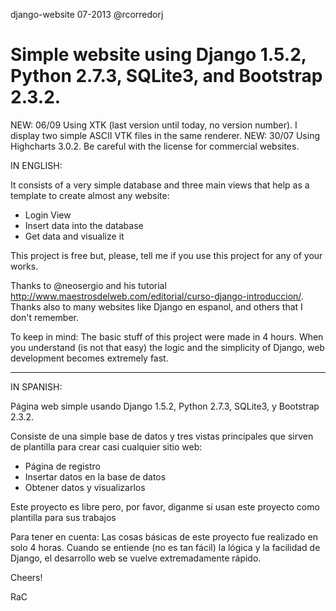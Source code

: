 django-website
07-2013
@rcorredorj

Simple website using Django 1.5.2, Python 2.7.3, SQLite3, and Bootstrap 2.3.2.
==============

NEW: 06/09 Using XTK (last version until today, no version number). I display two simple ASCII VTK files in the same renderer. 
NEW: 30/07 Using Highcharts 3.0.2. Be careful with the license for commercial websites.

IN ENGLISH:

It consists of a very simple database and three main views that help as a template to create almost any website:
  - Login View
  - Insert data into the database
  - Get data and visualize it

This project is free but, please, tell me if you use this project for any of your works.

Thanks to @neosergio and his tutorial http://www.maestrosdelweb.com/editorial/curso-django-introduccion/. 
Thanks also to many websites like Django en espanol, and others that I don't remember. 

To keep in mind: The basic stuff of this project were made in 4 hours. When you understand (is not that easy) the logic and the simplicity of Django, web development becomes extremely fast.

---

IN SPANISH:

Página web simple usando Django 1.5.2, Python 2.7.3, SQLite3, y Bootstrap 2.3.2. 

Consiste de una simple base de datos y tres vistas principales que sirven de plantilla para crear casi cualquier sitio web:
  - Página de registro
  - Insertar datos en la base de datos
  - Obtener datos y visualizarlos

Este proyecto es libre pero, por favor, diganme si usan este proyecto como plantilla para sus trabajos 

Para tener en cuenta: Las cosas básicas de este proyecto fue realizado en solo 4 horas. Cuando se entiende (no es tan fácil) la lógica y la facilidad de Django, el desarrollo web se vuelve extremadamente rápido.

Cheers!

RaC

